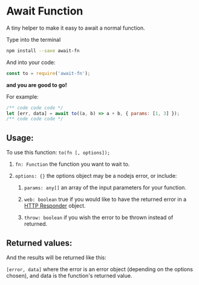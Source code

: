 Await Function
======

A tiny helper to make it easy to await a normal function.

Type into the terminal

```zsh
npm install --save await-fn
```

And into your code:

```javascript
const to = require('await-fn');
```

**and you are good to go!**

For example:
```javascript
/** code code code */
let [err, data] = await to((a, b) => a + b, { params: [1, 3] });
/** code code code */
```

Usage:
------

To use this function: `to(fn [, options]);`

1. `fn: Function` the function you want to wait to.

2. `options: {}` the options object may be a nodejs error, or include:

	1. `params: any[]` an array of the input parameters for your function.

	2. `web: boolean` true if you would like to have the returned error in a [HTTP Responder](https://www.npmjs.com/package/http-responder) object.

	3. `throw: boolean` if you wish the error to be thrown instead of returned.


Returned values:
------

And the results will be returned like this:

`[error, data]` where the error is an error object (depending on the options chosen), and data is the function's returned value.
